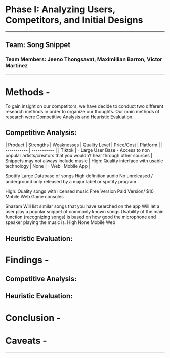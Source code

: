 # Phase I: Analyzing Users, Competitors, and Initial Designs
---
## Team: Song Snippet
### Team Members: Jeeno Thongsavat, Maximillian Barron, Victor Martinez
---
# Methods -
To gain insight on our competitors, we have decide to conduct two different research methods in order to organize our thoughts. Our main methods of research were Competitive Analysis and Heuristic Evaluation.

## Competitive Analysis:
| Product | Strengths | Weaknesses | Quality Level | Price/Cost | Platform |
| ----------- | ----------- |
| Tiktok | - Large User Base - Access to non popular artists/creators that you wouldn’t hear through other sources | Snippets may not always include music | High: Quality interface with usable technology | None | - Web -Mobile App |

Spotify
Large Database of songs
High definition audio
No unreleased / underground
only released by a major label or spotify program  


High: Quality songs with licensed music
Free Version
Paid Version/ $10
Mobile
Web
Game consoles


Shazam 
Will list similar songs that you have searched on the app
Will let a user play a popular snippet of commonly known songs
Usability of the main function (recognizing songs) is based on how good the microphone and speaker playing the music is.
High
None
Mobile
Web




## Heuristic Evaluation:


# Findings - 

## Competitive Analysis:


## Heuristic Evaluation:


# Conclusion -


# Caveats -

---
